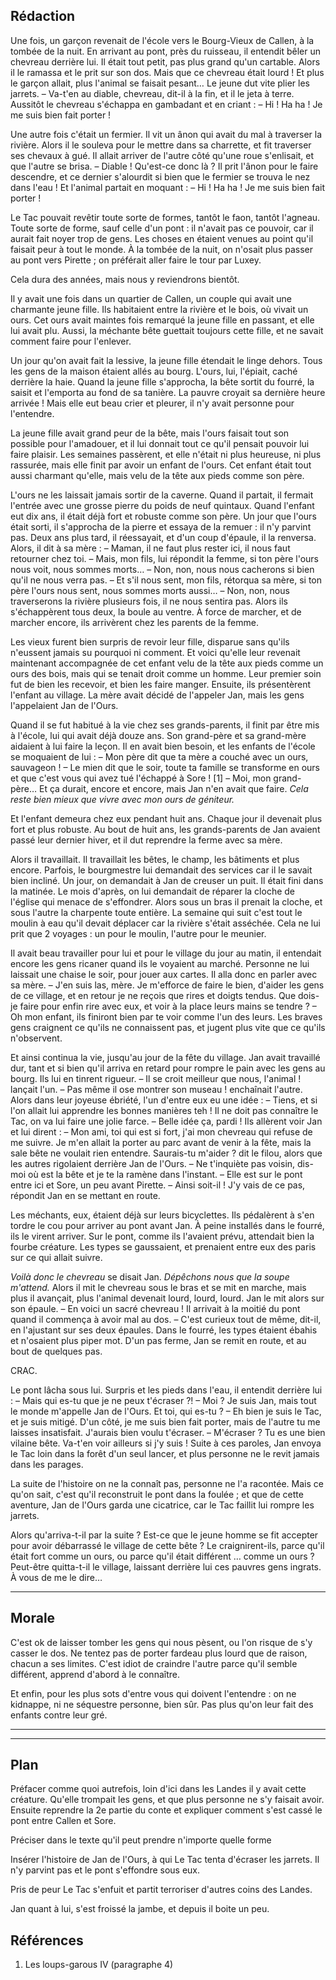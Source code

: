 ## Rédaction

Une fois, un garçon revenait de l'école vers le Bourg-Vieux de Callen, à la tombée de la nuit. En arrivant au pont, près du ruisseau, il entendit bêler un chevreau derrière lui. Il était tout petit, pas plus grand qu'un cartable. Alors il le ramassa et le prit sur son dos. Mais que ce chevreau était lourd ! Et plus le garçon allait, plus l'animal se faisait pesant… Le jeune dut vite plier les jarrets.
	– Va-t'en au diable, chevreau, dit-il à la fin, et il le jeta à terre.
Aussitôt le chevreau s'échappa en gambadant et en criant :
	– Hi ! Ha ha ! Je me suis bien fait porter !

Une autre fois c'était un fermier. Il vit un ânon qui avait du mal à traverser la rivière. Alors il le souleva pour le mettre dans sa charrette, et fit traverser ses chevaux à gué. Il allait arriver de l'autre côté qu'une roue s'enlisait, et que l'autre se brisa. 
	– Diable ! Qu'est-ce donc là ?
Il prit l'ânon pour le faire descendre, et ce dernier s'alourdit si bien que le fermier se trouva le nez dans l'eau ! Et l'animal partait en moquant :
	– Hi ! Ha ha ! Je me suis bien fait porter !

Le Tac pouvait revêtir toute sorte de formes, tantôt le faon, tantôt l'agneau. Toute sorte de forme, sauf celle d'un pont : il n'avait pas ce pouvoir, car il aurait fait noyer trop de gens. Les choses en étaient venues au point qu'il faisait peur à tout le monde. À la tombée de la nuit, on n'osait plus passer au pont vers Pirette ; on préférait aller faire le tour par Luxey.


Cela dura des années, mais nous y reviendrons bientôt.


Il y avait une fois dans un quartier de Callen, un couple qui avait une charmante jeune fille. Ils habitaient entre la rivière et le bois, où vivait un ours. Cet ours avait maintes fois remarqué la jeune fille en passant, et elle lui avait plu. Aussi, la méchante bête guettait toujours cette fille, et ne savait comment faire pour l'enlever.

Un jour qu'on avait fait la lessive, la jeune fille étendait le linge dehors. Tous les gens de la maison étaient allés au bourg. L'ours, lui, l'épiait, caché derrière la haie. Quand la jeune fille s'approcha, la bête sortit du fourré, la saisit et l'emporta au fond de sa tanière. La pauvre croyait sa dernière heure arrivée ! Mais elle eut beau crier et pleurer, il n'y avait personne pour l'entendre.

La jeune fille avait grand peur de la bête, mais l'ours faisait tout son possible pour l'amadouer, et il lui donnait tout ce qu'il pensait pouvoir lui faire plaisir. Les semaines passèrent, et elle n'était ni plus heureuse, ni plus rassurée, mais elle finit par avoir un enfant de l'ours. Cet enfant était tout aussi charmant qu'elle, mais velu de la tête aux pieds comme son père.

L'ours ne les laissait jamais sortir de la caverne. Quand il partait, il fermait l'entrée avec une grosse pierre du poids de neuf quintaux. Quand l'enfant eut dix ans, il était déjà fort et robuste comme son père. Un jour que l'ours était sorti, il s'approcha de la pierre et essaya de la remuer : il n'y parvint pas. Deux ans plus tard, il réessayait, et d'un coup d'épaule, il la renversa. Alors, il dit à sa mère :
	– Maman, il ne faut plus rester ici, il nous faut retourner chez toi.
	– Mais, mon fils, lui répondit la femme, si ton père l'ours nous voit, nous sommes morts… 
	– Non, non, nous nous cacherons si bien qu'il ne nous verra pas.
	– Et s'il nous sent, mon fils, rétorqua sa mère, si ton père l'ours nous sent, nous sommes morts aussi… 
	– Non, non, nous traverserons la rivière plusieurs fois, il ne nous sentira pas.
Alors ils s'échappèrent tous deux, la boule au ventre. À force de marcher, et de marcher encore, ils arrivèrent chez les parents de la femme.

Les vieux furent bien surpris de revoir leur fille, disparue sans qu'ils n'eussent jamais su pourquoi ni comment. Et voici qu'elle leur revenait maintenant accompagnée de cet enfant velu de la tête aux pieds comme un ours des bois, mais qui se tenait droit comme un homme. Leur premier soin fut de bien les recevoir, et bien les faire manger. Ensuite, ils présentèrent l'enfant au village. La mère avait décidé de l'appeler Jan, mais les gens l'appelaient Jan de l'Ours.

Quand il se fut habitué à la vie chez ses grands-parents, il finit par être mis à l'école, lui qui avait déjà douze ans. Son grand-père et sa grand-mère aidaient à lui faire la leçon. Il en avait bien besoin, et les enfants de l'école se moquaient de lui :
	– Mon père dit que ta mère a couché avec un ours, sauvageon !
	– Le mien dit que le soir, toute ta famille se transforme en ours et que c'est vous qui avez tué l'échappé à Sore ! [1]
	– Moi, mon grand-père…
Et ça durait, encore et encore, mais Jan n'en avait que faire.
*Cela reste bien mieux que vivre avec mon ours de géniteur.*

Et l'enfant demeura chez eux pendant huit ans. Chaque jour il devenait plus fort et plus robuste. Au bout de huit ans, les grands-parents de Jan avaient passé leur dernier hiver, et il dut reprendre la ferme avec sa mère.

Alors il travaillait. Il travaillait les bêtes, le champ, les bâtiments et plus encore. Parfois, le bourgmestre lui demandait des services car il le savait bien incliné. Un jour, on demandait à Jan de creuser un puit. Il était fini dans la matinée. Le mois d'après, on lui demandait de réparer la cloche de l'église qui menace de s'effondrer. Alors sous un bras il prenait la cloche, et sous l'autre la charpente toute entière. La semaine qui suit c'est tout le moulin à eau qu'il devait déplacer car la rivière s'était asséchée. Cela ne lui prit que 2 voyages : un pour le moulin, l'autre pour le meunier.

Il avait beau travailler pour lui et pour le village du jour au matin, il entendait encore les gens ricaner quand ils le voyaient au marché. Personne ne lui laissait une chaise le soir, pour jouer aux cartes. Il alla donc en parler avec sa mère.
	– J'en suis las, mère. Je m'efforce de faire le bien, d'aider les gens de ce village, et en retour je ne reçois que rires et doigts tendus. Que dois-je faire pour enfin rire avec eux, et voir à la place leurs mains se tendre ?
	– Oh mon enfant, ils finiront bien par te voir comme l'un des leurs. Les braves gens craignent ce qu'ils ne connaissent pas, et jugent plus vite que ce qu'ils n'observent.

Et ainsi continua la vie, jusqu'au jour de la fête du village. Jan avait travaillé dur, tant et si bien qu'il arriva en retard pour rompre le pain avec les gens au bourg. Ils lui en tinrent rigueur.
	– Il se croit meilleur que nous, l'animal ! lançait l'un.
	– Pas même il ose montrer son museau ! enchaînait l'autre.
Alors dans leur joyeuse ébriété, l'un d'entre eux eu une idée :
	– Tiens, et si l'on allait lui apprendre les bonnes manières teh ! Il ne doit pas connaître le Tac, on va lui faire une jolie farce.
	– Belle idée ça, pardi !
Ils allèrent voir Jan et lui dirent :
	– Mon ami, toi qui est si fort, j'ai mon chevreau qui refuse de me suivre. Je m'en allait la porter au parc avant de venir à la fête, mais la sale bête ne voulait rien entendre. Saurais-tu m'aider ? dit le filou, alors que les autres rigolaient derrière Jan de l'Ours.
	– Ne t'inquiète pas voisin, dis-moi où est la bête et je te la ramène dans l'instant.
	– Elle est sur le pont entre ici et Sore, un peu avant Pirette.
	– Ainsi soit-il ! J'y vais de ce pas, répondit Jan en se mettant en route.

Les méchants, eux, étaient déjà sur leurs bicyclettes. Ils pédalèrent à s'en tordre le cou pour arriver au pont avant Jan. À peine installés dans le fourré, ils le virent arriver. Sur le pont, comme ils l'avaient prévu, attendait bien la fourbe créature. Les types se gaussaient, et prenaient entre eux des paris sur ce qui allait suivre.

*Voilà donc le chevreau* se disait Jan. *Dépêchons nous que la soupe m'attend.*
Alors il mit le chevreau sous le bras et se mit en marche, mais plus il avançait, plus l'animal devenait lourd, lourd, lourd. Jan le mit alors sur son épaule.
	– En voici un sacré chevreau !
Il arrivait à la moitié du pont quand il commença à avoir mal au dos.
	– C'est curieux tout de même, dit-il, en l'ajustant sur ses deux épaules.
Dans le fourré, les types étaient ébahis et n'osaient plus piper mot.
D'un pas ferme, Jan se remit en route, et au bout de quelques pas.

CRAC.

Le pont lâcha sous lui.
Surpris et les pieds dans l'eau, il entendit derrière lui :
	– Mais qui es-tu que je ne peux t'écraser ?!
	– Moi ? Je suis Jan, mais tout le monde m'appelle Jan de l'Ours. Et toi, qui es-tu ?
	– Eh bien je suis le Tac, et je suis mitigé. D'un côté, je me suis bien fait porter, mais de l'autre tu me laisses insatisfait. J'aurais bien voulu t'écraser.
	– M'écraser ? Tu es une bien vilaine bête. Va-t'en voir ailleurs si j'y suis !
Suite à ces paroles, Jan envoya le Tac loin dans la forêt d'un seul lancer, et plus personne ne le revit jamais dans les parages.

La suite de l'histoire on ne la connaît pas, personne ne l'a racontée. Mais ce qu'on sait, c'est qu'il reconstruit le pont dans la foulée ; et que de cette aventure, Jan de l'Ours garda une cicatrice, car le Tac faillit lui rompre les jarrets.

Alors qu'arriva-t-il par la suite ? Est-ce que le jeune homme se fit accepter pour avoir débarrassé le village de cette bête ? Le craignirent-ils, parce qu'il était fort comme un ours, ou parce qu'il était différent … comme un ours ? Peut-être quitta-t-il le village, laissant derrière lui ces pauvres gens ingrats. À vous de me le dire…

____
## Morale

C'est ok de laisser tomber les gens qui nous pèsent, ou l'on risque de s'y casser le dos.
Ne tentez pas de porter fardeau plus lourd que de raison, chacun a ses limites.
C'est idiot de craindre l'autre parce qu'il semble différent, apprend d'abord à le connaître.

Et enfin, pour les plus sots d'entre vous qui doivent l'entendre : on ne kidnappe, ni ne séquestre personne, bien sûr. Pas plus qu'on leur fait des enfants contre leur gré.


___
___

## Plan

Préfacer comme quoi autrefois, loin d'ici dans les Landes il y avait cette créature. Qu'elle trompait les gens, et que plus personne ne s'y faisait avoir. Ensuite reprendre la 2e partie du conte et expliquer comment s'est cassé le pont entre Callen et Sore. 

Préciser dans le texte qu'il peut prendre n'importe quelle forme

Insérer l'histoire de Jan de l'Ours, à qui Le Tac tenta d'écraser les jarrets. Il n'y parvint pas et le pont s'effondre sous eux.

Pris de peur Le Tac s'enfuit et partit terroriser d'autres coins des Landes.

Jan quant à lui, s'est froissé la jambe, et depuis il boite un peu.



## Références
1. Les loups-garous IV (paragraphe 4)